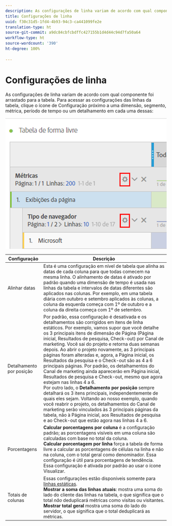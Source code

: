 ```yaml
---
description: As configurações de linha variam de acordo com qual componente foi arrastado para a tabela.
title: Configurações de linha
uuid: f30c31d5-1fd4-4b93-94c3-ca441099fe2e
translation-type: ht
source-git-commit: a9dc84cbfcbdffc427155b1d4d44c94d7fa50a64
workflow-type: ht
source-wordcount: '390'
ht-degree: 100%

---
```



# Configurações de linha

As configurações de linha variam de acordo com qual componente foi arrastado para a tabela. Para acessar as configurações das linhas da tabela, clique o ícone de Configuração próximo a uma dimensão, segmento, métrica, período de tempo ou um detalhamento em cada uma dessas:

![](assets/row-settings.png)

| Configuração | Descrição |
|--- |--- |
| Alinhar datas | Esta é uma configuração em nível de tabela que alinha as datas de cada coluna para que todas comecem na mesma linha. O alinhamento de datas é ativado por padrão quando uma dimensão de tempo é usada nas linhas da tabela e intervalos de datas diferentes são aplicados nas colunas. Por exemplo, em uma tabela diária com outubro e setembro aplicados às colunas, a coluna da esquerda começa com 1º de outubro e a coluna da direita começa com 1º de setembro. |
| Detalhamento por posição | Por padrão, essa configuração é desativada e os detalhamentos são corrigidos em itens de linha estáticos. Por exemplo, vamos supor que você detalhe os 3 principais itens de dimensão de Página (Página inicial, Resultados de pesquisa, Check-out) por Canal de marketing. Você sai do projeto e retorna duas semanas depois. Ao abrir o projeto novamente, as 3 principais páginas foram alteradas e, agora, a Página inicial, os Resultados da pesquisa e o Check-out são as 4 a 6 principais páginas. Por padrão, os detalhamentos do Canal de marketing ainda aparecerão em Página inicial, Resultados de pesquisa e Check-out, mesmo que agora estejam nas linhas 4 a 6. <br> Por outro lado, o **Detalhamento por posição** sempre detalhará os 3 itens principais, independentemente de quais eles sejam. Voltando ao nosso exemplo, quando você reabrir o projeto, os detalhamentos do Canal de marketing serão vinculados às 3 principais páginas da tabela, não à Página inicial, aos Resultados de pesquisa e ao Check-out que estão agora nas linhas 4 a 6. |
| Porcentagens | **Calcular porcentagens por coluna** é a configuração padrão; as porcentagens visíveis em uma coluna são calculadas com base no total da coluna. <br>**Calcular porcentagem por linha** força a tabela de forma livre a calcular as porcentagens de células na linha e não na coluna, com o total geral como denominador. Essa configuração é útil para porcentagens de tendência. Essa configuração é ativada por padrão ao usar o ícone Visualizar. |
| Totais de colunas | Essas configurações estão disponíveis somente para [linhas estáticas](manual-vs-dynamic-rows.md). <br> **Mostrar a soma das linhas atuais**: mostra uma soma do lado do cliente das linhas na tabela, o que significa que o total *não* deduplicará métricas como visitas ou visitantes. <br> **Mostrar total geral** mostra uma soma do lado do servidor, o que significa que o total deduplicará as métricas. |
